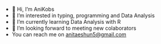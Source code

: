 - 👋 Hi, I’m AniKobs
- 👀 I’m interested in typing, programming and Data Analysis
- 🌱 I’m currently learning Data Analysis with R
- 💞️ I’m looking forward to meeting new colaborators
- You can reach me on anitaeshun5@gmail.com
<!---
AniKobs/AniKobs is a ✨ special ✨ repository because its `README.md` (this file) appears on your GitHub profile.
You can click the Preview link to take a look at your changes.
--->
